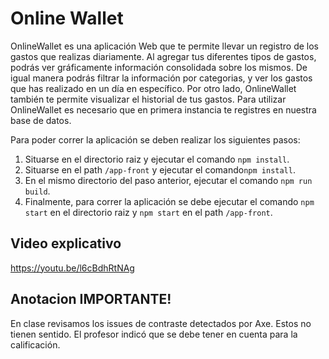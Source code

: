 # Online Wallet

OnlineWallet es una aplicación Web que te permite llevar un registro de los gastos que realizas diariamente. Al agregar tus diferentes tipos de gastos, podrás ver gráficamente información consolidada sobre los mismos. De igual manera podrás filtrar la información por categorias, y ver los gastos que has realizado en un día en específico. Por otro lado, OnlineWallet también te permite visualizar el historial de tus gastos. Para utilizar OnlineWallet es necesario que en primera instancia te registres en nuestra base de datos.

Para poder correr la aplicación se deben realizar los siguientes pasos:

1. Situarse en el directorio raiz y ejecutar el comando `npm install`.
2. Situarse en el path `/app-front` y ejecutar el comando`npm install`.
3. En el mismo directorio del paso anterior, ejecutar el comando `npm run build`.
4. Finalmente, para correr la aplicación se debe ejecutar el comando `npm start` en el directorio raiz y `npm start` en el path `/app-front`.

## Video explicativo

https://youtu.be/l6cBdhRtNAg

## Anotacion IMPORTANTE!
En clase revisamos los issues de contraste detectados por Axe. Estos no tienen sentido. El profesor indicó que se debe tener en cuenta para la calificación. 
